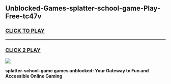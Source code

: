 
## Unblocked-Games-splatter-school-game-Play-Free-tc47v
<h3>
<a href="https://premium76.site?title=splatter-school-game&ref=10A">CLICK TO PLAY</a></h3>
<hr>

<h3>
<a href="https://premium76.site?title=splatter-school-game&ref=10A">CLICK 2 PLAY</a>
  
</h3>

<a href="https://premium76.site?title=splatter-school-game&ref=10A"><img src="https://clearcache.store/games.png"></a>


**splatter-school-game games unblocked: Your Gateway to Fun and Accessible Online Gaming**
